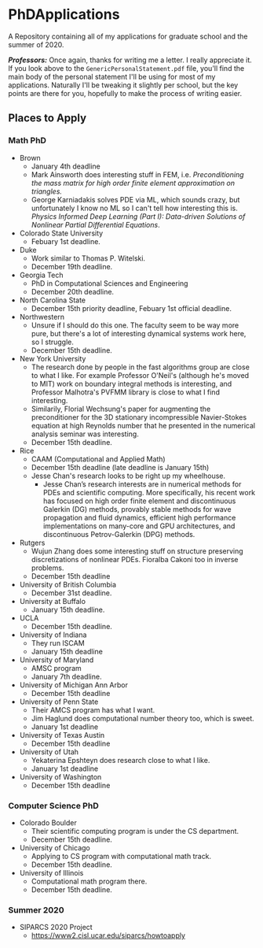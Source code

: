 # PhDApplications

A Repository containing all of my applications for graduate school and the
summer of 2020.

***Professors:*** Once again, thanks for writing me a letter. I really
appreciate it. If you look above to the `GenericPersonalStatement.pdf` file,
you'll find the main body of the personal statement I'll be using for most of my
applications. Naturally I'll be tweaking it slightly per school, but the key
points are there for you, hopefully to make the process of writing easier.

## Places to Apply

### Math PhD
- Brown
    - January 4th deadline
    - Mark Ainsworth does interesting stuff in FEM, i.e. *Preconditioning the
      mass matrix for high order finite element approximation on triangles.*
    - George Karniadakis solves PDE via ML, which sounds crazy, but
      unfortunately I know no ML so I can't tell how interesting this is.
      *Physics Informed Deep Learning (Part I): Data-driven Solutions of
      Nonlinear Partial Differential Equations*.
- Colorado State University
    - Febuary 1st deadline.
- Duke
    - Work similar to Thomas P. Witelski.
    - December 19th deadline.
- Georgia Tech
    - PhD in Computational Sciences and Engineering
    - December 20th deadline.
- North Carolina State
    - December 15th priority deadline, Febuary 1st official deadline.
- Northwestern
    - Unsure if I should do this one. The faculty seem to be way more pure, but
      there's a lot of interesting dynamical systems work here, so I struggle.
    - December 15th deadline.
- New York University
    - The research done by people in the fast algorithms group are close to what
      I like. For example Professor O'Neil's (although he's moved to MIT) work
      on boundary integral methods is interesting, and Professor Malhotra's
      PVFMM library is close to what I find interesting.
    - Similarily, Florial Wechsung's paper for augmenting the preconditioner for
      the 3D stationary incompressible Navier-Stokes equation at high Reynolds
      number that he presented in the numerical analysis seminar was
      interesting.
    - December 15th deadline.
- Rice
    - CAAM (Computational and Applied Math)
    - December 15th deadline (late deadline is January 15th)
    - Jesse Chan's research looks to be right up my wheelhouse.
        - Jesse Chan’s research interests are in numerical methods for PDEs and
          scientific computing. More specifically, his recent work has focused
          on high order finite element and discontinuous Galerkin (DG) methods,
          provably stable methods for wave propagation and fluid dynamics,
          efficient high performance implementations on many-core and GPU
          architectures, and discontinuous Petrov-Galerkin (DPG) methods.
- Rutgers
    - Wujun Zhang does some interesting stuff on structure preserving
      discretizations of nonlinear PDEs. Fioralba Cakoni too in inverse
      problems.
    - December 15th deadline
- University of British Columbia
    - December 31st deadline.
- University at Buffalo
    - January 15th deadline.
- UCLA
    - December 15th deadline.
- University of Indiana
    - They run ISCAM
    - January 15th deadline
- University of Maryland
    - AMSC program
    - January 7th deadline.
- University of Michigan Ann Arbor
    - December 15th deadline
- University of Penn State
    - Their AMCS program has what I want.
    - Jim Haglund does computational number theory too, which is sweet.
    - January 1st deadline
- University of Texas Austin
    - December 15th deadline
- University of Utah
    - Yekaterina Epshteyn does research close to what I like.
    - January 1st deadline
- University of Washington
    - December 15th deadline

### Computer Science PhD
- Colorado Boulder
    - Their scientific computing program is under the CS department.
    - December 15th deadline.
- University of Chicago
    - Applying to CS program with computational math track.
    - December 15th deadline.
- University of Illinois
    - Computational math program there.
    - December 15th deadline.

### Summer 2020

- SIPARCS 2020 Project
  - https://www2.cisl.ucar.edu/siparcs/howtoapply
